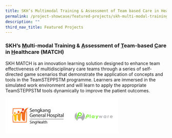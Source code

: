 ```yaml
---
title: SKH’s Multimodal Training & Assessment of Team based Care in Healthcare (MATCH)
permalink: /project-showcase/featured-projects/skh-multi-modal-training-and-assessment/
description: ""
third_nav_title: Featured Projects
---
```

### SKH’s <u>M</u>ulti-modal Training &amp; <u>A</u>ssessment of <u>T</u>eam-based <u>C</u>are in <u>H</u>ealthcare (MATCH)

SKH MATCH is an innovation learning solution designed to enhance team effectiveness of multidisciplinary care teams through a series of self-directed game scenarios that demonstrate the application of concepts and tools in the TeamSTEPPSTM programme. Learners are immersed in the simulated work environment and will learn to apply the appropriate TeamSTEPPSTM tools dynamically to improve the patient outcomes.

<img style="width:70%" src="/images/match%20logo.png">
